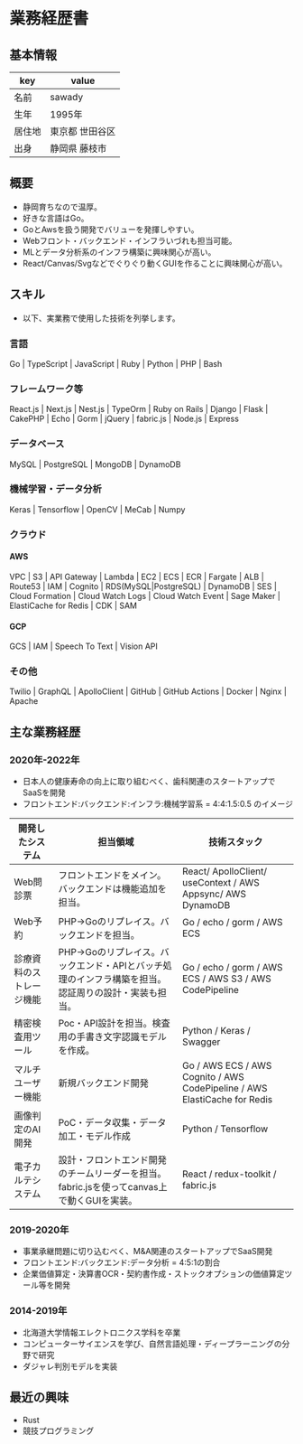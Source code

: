 # 業務経歴書

## 基本情報

|key|value|
|----|----|
|名前|sawady|
|生年|1995年|
|居住地|東京都 世田谷区|
|出身|静岡県 藤枝市|

## 概要

- 静岡育ちなので温厚。
- 好きな言語はGo。
- GoとAwsを扱う開発でバリューを発揮しやすい。
- Webフロント・バックエンド・インフラいづれも担当可能。
- MLとデータ分析系のインフラ構築に興味関心が高い。
- React/Canvas/Svgなどでぐりぐり動くGUIを作ることに興味関心が高い。

## スキル
- 以下、実業務で使用した技術を列挙します。

### 言語
Go | TypeScript | JavaScript | Ruby | Python | PHP  | Bash

### フレームワーク等
React.js | Next.js | Nest.js | TypeOrm | Ruby on Rails | Django | Flask | CakePHP | Echo | Gorm | jQuery | fabric.js | Node.js | Express

### データベース
MySQL | PostgreSQL | MongoDB | DynamoDB 

### 機械学習・データ分析
Keras | Tensorflow | OpenCV | MeCab | Numpy

### クラウド

#### AWS
VPC | S3 | API Gateway | Lambda | EC2 | ECS | ECR | Fargate | ALB | Route53 | IAM | Cognito | RDS(MySQL|PostgreSQL) | DynamoDB | SES | Cloud Formation | Cloud Watch Logs | Cloud Watch Event | Sage Maker | ElastiCache for Redis | CDK | SAM 

#### GCP
GCS | IAM | Speech To Text | Vision API

### その他
Twilio | GraphQL | ApolloClient | GitHub | GitHub Actions | Docker | Nginx | Apache 

## 主な業務経歴

### 2020年-2022年
- 日本人の健康寿命の向上に取り組むべく、歯科関連のスタートアップでSaaSを開発
- フロントエンド:バックエンド:インフラ:機械学習系 = 4:4:1.5:0.5 のイメージ

|開発したシステム|担当領域|技術スタック|
|------------|-------|---------|
| Web問診票 | フロントエンドをメイン。バックエンドは機能追加を担当。| React/ ApolloClient/ useContext / AWS Appsync/ AWS DynamoDB |
| Web予約 | PHP→Goのリプレイス。バックエンドを担当。| Go / echo / gorm / AWS ECS |
| 診療資料のストレージ機能 | PHP→Goのリプレイス。バックエンド・APIとバッチ処理のインフラ構築を担当。認証周りの設計・実装も担当。 | Go / echo / gorm / AWS ECS / AWS S3 / AWS CodePipeline |
| 精密検査用ツール | Poc・API設計を担当。検査用の手書き文字認識モデルを作成。 | Python / Keras / Swagger |
| マルチユーザー機能 | 新規バックエンド開発 | Go / AWS ECS / AWS Cognito / AWS CodePipeline / AWS ElastiCache for Redis |
| 画像判定のAI開発 | PoC・データ収集・データ加工・モデル作成 | Python / Tensorflow |
| 電子カルテシステム | 設計・フロントエンド開発のチームリーダーを担当。fabric.jsを使ってcanvas上で動くGUIを実装。 | React / redux-toolkit / fabric.js |

### 2019-2020年
- 事業承継問題に切り込むべく、M&A関連のスタートアップでSaaS開発
- フロントエンド:バックエンド:データ分析 = 4:5:1の割合
- 企業価値算定・決算書OCR・契約書作成・ストックオプションの価値算定ツール等を開発

### 2014-2019年
- 北海道大学情報エレクトロニクス学科を卒業
- コンピューターサイエンスを学び、自然言語処理・ディープラーニングの分野で研究
- ダジャレ判別モデルを実装

## 最近の興味

- Rust
- 競技プログラミング
